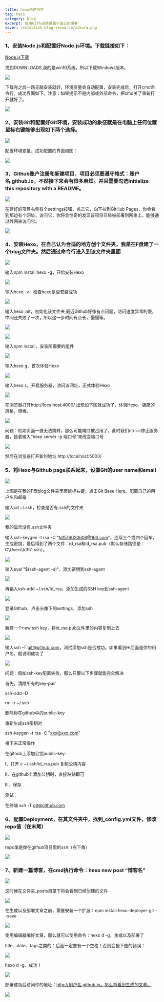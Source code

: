 ```yaml
---
title: hexo搭建博客
tag: hexo
category: blog
excerpt: 使用Github搭建属于自己的博客
cover: /establish-blog-resource/sakura.png
---
```

### **1、安装Node.js和配置好Node.js环境。下载链接如下：**
[Node.js下载](https://nodejs.org/zh-cn/download/)

找到DOWNLOADS,我的是win10系统，所以下载Windows版本。

![](/establish-blog-resource/image1.jpg)

下载完之后一路无脑安装就好，环境变量会自动配置，安装完成后，打开cmd命令行，成功界面如下。注意：如果提示不是内部或外部命令，把cmd关了重新打开就好了。

![](/establish-blog-resource/image2.jpg)

### **2、安装Git和配置好Git环境，安装成功的象征就是在电脑上任何位置鼠标右键能够出现如下两个选择。**

![](/establish-blog-resource/image3.jpg)

配置环境变量，成功配置的界面如图：

![](/establish-blog-resource/image4.jpg)

### **3、Github账户注册和新建项目，项目必须要遵守格式：账户名.github.io，不然接下来会有很多麻烦。并且需要勾选Initialize this repository with a README。**

![](/establish-blog-resource/image5.jpg)

在建好的项目右侧有个settings按钮，点击它，向下拉到GitHub Pages，你会看到那边有个网址，访问它，你将会惊奇的发现该项目已经被部署到网络上，能够通过外网来访问它。

![](/establish-blog-resource/image6.jpg)

### **4、安装Hexo，在自己认为合适的地方创个文件夹，我是在F盘建了一个blog文件夹。然后通过命令行进入到该文件夹里面**

![](/establish-blog-resource/image7.jpg)

输入npm install hexo -g，开始安装Hexo

![](/establish-blog-resource/image8.jpg)

输入hexo -v，检查hexo是否安装成功

![](/establish-blog-resource/image9.jpg)

输入hexo init，初始化该文件夹,最近Github好像有点问题，访问速度异常的慢，中间还失败了一次，所以这一步时间有点长，慢慢等。

![](/establish-blog-resource/image10.jpg)

![](/establish-blog-resource/image11.jpg)

输入npm install，安装所需要的组件

![](/establish-blog-resource/image12.jpg)

输入hexo g，首次体验Hexo

![](/establish-blog-resource/image13.jpg)

输入hexo s，开启服务器，访问该网址，正式体验Hexo

![](/establish-blog-resource/image14.jpg)

在浏览器打开http://localhost:4000/ 出现如下图就成功了，体验Hexo，极简的风格，很棒。

![](/establish-blog-resource/image15.jpg)

问题：假如页面一直无法跳转，那么可能端口被占用了。此时我们ctrl+c停止服务器，接着输入“hexo server -p 端口号”来改变端口号

![](/establish-blog-resource/image16.jpg)

然后在浏览器打开新的地址 http://localhost:5000/

### **5、将Hexo与Github page联系起来，设置Git的user name和email**

![](/establish-blog-resource/image17.jpg)

上图是在我的F盘blog文件夹里面鼠标右键，点击Git Base Here。配置自己的用户名和邮箱

输入cd ~/.ssh，检查是否有.ssh的文件夹

![](/establish-blog-resource/image18.jpg)

我的显示没有.ssh文件夹

输入ssh-keygen -t rsa -C “tdf516020608@163.com”，连续三个或四个回车，生成密钥，最后得到了两个文件：id_rsa和id_rsa.pub（默认存储路径是：C\Users\tdf51\.ssh）。

![](/establish-blog-resource/image19.jpg)

输入eval "$(ssh-agent -s)"，添加密钥到ssh-agent

![](/establish-blog-resource/image20.jpg)

再输入ssh-add ~/.ssh/id_rsa，添加生成的SSH key到ssh-agent

![](/establish-blog-resource/image21.jpg)

登录Github，点击头像下的settings，添加ssh

![](/establish-blog-resource/image22.jpg)

新建一个new ssh key，将id_rsa.pub文件里的内容复制上去

![](/establish-blog-resource/image23.jpg)

输入ssh -T git@github.com，测试添加ssh是否成功。如果看到Hi后面是你的用户名，就说明成功了

![](/establish-blog-resource/image24.jpg)

问题：假如ssh-key配置失败，那么只要以下步骤就能完全解决

首先，清除所有的key-pair

ssh-add -D

rm -r ~/.ssh

删除你在github中的public-key

重新生成ssh密钥对

ssh-keygen -t rsa -C "xxx@xxx.com"

接下来正常操作

在github上添加公钥public-key:

Ⅰ、打开 c ~/.ssh/id_rsa.pub 复制公钥内容

Ⅱ、在github上添加公钥时，直接粘贴即可

Ⅲ、保存

测试：

在终端 ssh -T git@github.com

### **6、配置Deployment，在其文件夹中，找到_config.yml文件，修改repo值（在末尾）**

![](/establish-blog-resource/image25.jpg)

repo值是你在github项目里的ssh（右下角）

![](/establish-blog-resource/image26.jpg)

### **7、新建一篇博客，在cmd执行命令：hexo new post “博客名”**

![](/establish-blog-resource/image27.jpg)

这时候在文件夹_posts目录下将会看到已经创建的文件

![](/establish-blog-resource/image28.jpg)

在生成以及部署文章之前，需要安装一个扩展：npm install hexo-deployer-git --save

![](/establish-blog-resource/image29.jpg)

使用编辑器编好文章，那么就可以使用命令：hexo d -g，生成以及部署了

title、date、tags之类的：后面一定要有一个空格！否则会报下图的错误：

![](/establish-blog-resource/image30.jpg)

hexo d -g，成功！

![](/establish-blog-resource/image31.jpg)

部署成功后访问你的地址：http://用户名.github.io。那么将看到生成的文章。

![](/establish-blog-resource/image31.jpg)